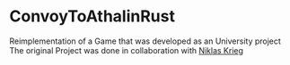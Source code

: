 # ConvoyToAthalinRust
Reimplementation of a Game that was developed as an University project
The original Project was done in collaboration with [Niklas Krieg](https://github.com/NikX22)
